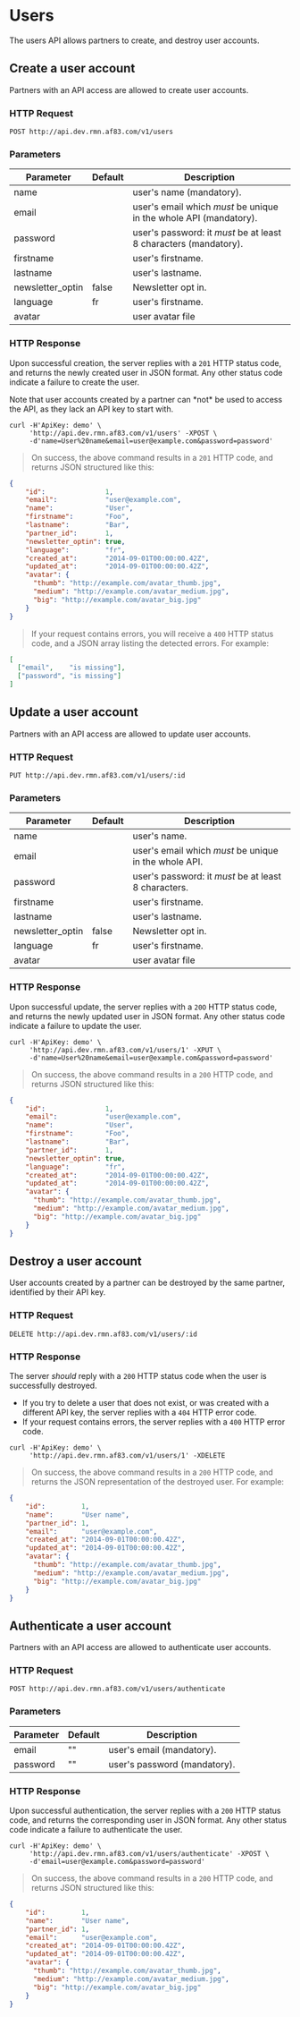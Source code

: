 # Users

The users API allows partners to create, and destroy user accounts.


## Create a user account

Partners with an API access are allowed to create user accounts.

### HTTP Request

`POST http://api.dev.rmn.af83.com/v1/users`

### Parameters

Parameter        | Default | Description
---------------- | ------- | ------------
name             |         | user's name (mandatory).
email            |         | user's email which *must* be unique in the whole API (mandatory).
password         |         | user's password: it *must* be at least 8 characters (mandatory).
firstname        |         | user's firstname.
lastname         |         | user's lastname.
newsletter_optin | false   | Newsletter opt in.
language         | fr      | user's firstname.
avatar           |         | user avatar file

### HTTP Response

Upon successful creation, the server replies with a `201` HTTP status code, and
returns the newly created user in JSON format. Any other status code indicate a
failure to create the user.

<aside class="notice">Note that user accounts created by a partner can *not* be used to access the
API, as they lack an API key to start with.</aside>

```shell
curl -H'ApiKey: demo' \
     'http://api.dev.rmn.af83.com/v1/users' -XPOST \
     -d'name=User%20name&email=user@example.com&password=password'
```

> On success, the above command results in a `201` HTTP code, and returns JSON
> structured like this:

```json
{
    "id":               1,
    "email":            "user@example.com",
    "name":             "User",
    "firstname":        "Foo",
    "lastname":         "Bar",
    "partner_id":       1,
    "newsletter_optin": true,
    "language":         "fr",
    "created_at":       "2014-09-01T00:00:00.42Z",
    "updated_at":       "2014-09-01T00:00:00.42Z",
    "avatar": {
      "thumb": "http://example.com/avatar_thumb.jpg",
      "medium": "http://example.com/avatar_medium.jpg",
      "big": "http://example.com/avatar_big.jpg"
    }
}
```

> If your request contains errors, you will receive a `400` HTTP status code,
> and a JSON array listing the detected errors. For example:

```json
[
  ["email",    "is missing"],
  ["password", "is missing"]
]
```

## Update a user account

Partners with an API access are allowed to update user accounts.

### HTTP Request

`PUT http://api.dev.rmn.af83.com/v1/users/:id`

### Parameters

Parameter        | Default | Description
---------------- | ------- | ------------
name             |         | user's name.
email            |         | user's email which *must* be unique in the whole API.
password         |         | user's password: it *must* be at least 8 characters.
firstname        |         | user's firstname.
lastname         |         | user's lastname.
newsletter_optin | false   | Newsletter opt in.
language         | fr      | user's firstname.
avatar           |         | user avatar file

### HTTP Response

Upon successful update, the server replies with a `20O` HTTP status code, and
returns the newly updated user in JSON format. Any other status code indicate a
failure to update the user.

```shell
curl -H'ApiKey: demo' \
     'http://api.dev.rmn.af83.com/v1/users/1' -XPUT \
     -d'name=User%20name&email=user@example.com&password=password'
```

> On success, the above command results in a `200` HTTP code, and returns JSON
> structured like this:

```json
{
    "id":               1,
    "email":            "user@example.com",
    "name":             "User",
    "firstname":        "Foo",
    "lastname":         "Bar",
    "partner_id":       1,
    "newsletter_optin": true,
    "language":         "fr",
    "created_at":       "2014-09-01T00:00:00.42Z",
    "updated_at":       "2014-09-01T00:00:00.42Z",
    "avatar": {
      "thumb": "http://example.com/avatar_thumb.jpg",
      "medium": "http://example.com/avatar_medium.jpg",
      "big": "http://example.com/avatar_big.jpg"
    }
}
```


## Destroy a user account

User accounts created by a partner can be destroyed by the same partner,
identified by their API key.

### HTTP Request

`DELETE http://api.dev.rmn.af83.com/v1/users/:id`

### HTTP Response

The server *should* reply with a `200` HTTP status code when the user is
successfully destroyed.

 - If you try to delete a user that does not exist, or was created with a
   different API key, the server replies with a `404` HTTP error code.
 - If your request contains errors, the server replies with a `400` HTTP error
   code.

```shell
curl -H'ApiKey: demo' \
     'http://api.dev.rmn.af83.com/v1/users/1' -XDELETE
```

> On success, the above command results in a `200` HTTP code, and returns the 
> JSON representation of the destroyed user. For example:

```json
{
    "id":         1,
    "name":       "User name",
    "partner_id": 1,
    "email":      "user@example.com",
    "created_at": "2014-09-01T00:00:00.42Z",
    "updated_at": "2014-09-01T00:00:00.42Z",
    "avatar": {
      "thumb": "http://example.com/avatar_thumb.jpg",
      "medium": "http://example.com/avatar_medium.jpg",
      "big": "http://example.com/avatar_big.jpg"
    }
}
```

## Authenticate a user account

Partners with an API access are allowed to authenticate user accounts.

### HTTP Request

`POST http://api.dev.rmn.af83.com/v1/users/authenticate`

### Parameters

Parameter | Default | Description
--------- | ------- | ------------
email     | ""      | user's email (mandatory).
password  | ""      | user's password (mandatory).

### HTTP Response

Upon successful authentication, the server replies with a `200` HTTP status code,
and returns the corresponding user in JSON format. Any other status code indicate a
failure to authenticate the user.

```shell
curl -H'ApiKey: demo' \
     'http://api.dev.rmn.af83.com/v1/users/authenticate' -XPOST \
     -d'email=user@example.com&password=password'
```

> On success, the above command results in a `200` HTTP code, and returns JSON
> structured like this:

```json
{
    "id":         1,
    "name":       "User name",
    "partner_id": 1,
    "email":      "user@example.com",
    "created_at": "2014-09-01T00:00:00.42Z",
    "updated_at": "2014-09-01T00:00:00.42Z",
    "avatar": {
      "thumb": "http://example.com/avatar_thumb.jpg",
      "medium": "http://example.com/avatar_medium.jpg",
      "big": "http://example.com/avatar_big.jpg"
    }
}
```
